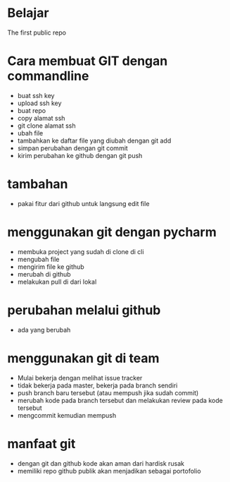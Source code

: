 # Belajar
The first public repo
# Cara membuat GIT dengan commandline
- buat ssh key
- upload ssh key
- buat repo
- copy alamat ssh
- git clone alamat ssh
- ubah file
- tambahkan ke daftar file yang diubah dengan git add
- simpan perubahan dengan git commit
- kirim perubahan ke github dengan git push

# tambahan
- pakai fitur dari github untuk langsung edit file

# menggunakan git dengan pycharm
- membuka project yang sudah di clone di cli
- mengubah file
- mengirim file ke github
- merubah di github
- melakukan pull di dari lokal

# perubahan melalui github
- ada yang berubah

# menggunakan git di team
- Mulai bekerja dengan melihat issue tracker
- tidak bekerja pada master, bekerja pada branch sendiri
- push branch baru tersebut (atau mempush jika sudah commit)
- merubah kode pada branch tersebut dan melakukan review pada kode tersebut
- mengcommit kemudian mempush

# manfaat git
- dengan git dan github kode akan aman dari hardisk rusak
- memiliki repo github publik akan menjadikan sebagai portofolio
